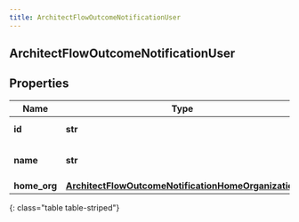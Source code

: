 ```yaml
---
title: ArchitectFlowOutcomeNotificationUser
---
```

## ArchitectFlowOutcomeNotificationUser

## Properties

|Name | Type | Description | Notes|
|------------ | ------------- | ------------- | -------------|
| **id** | **str** | The ID of the user. | [optional] |
| **name** | **str** | The name of the user, if available. | [optional] |
| **home_org** | [**ArchitectFlowOutcomeNotificationHomeOrganization**](ArchitectFlowOutcomeNotificationHomeOrganization.html) |  | [optional] |
{: class="table table-striped"}


